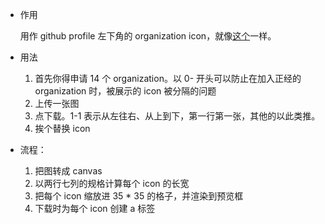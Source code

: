 <ul>
<li><p>作用</p>
<p>用作 github profile 左下角的 organization icon，就像<a href="https://github.com/orzyyyy">这个</a>一样。</p>
</li>
<li><p>用法</p>
<ol>
<li>首先你得申请 14 个 organization。以 0- 开头可以防止在加入正经的 organization 时，被展示的 icon 被分隔的问题</li>
<li>上传一张图</li>
<li>点下载。1-1 表示从左往右、从上到下，第一行第一张，其他的以此类推。</li>
<li>挨个替换 icon</li>
</ol>
</li>
<li><p>流程：</p>
<ol>
<li>把图转成 canvas</li>
<li>以两行七列的规格计算每个 icon 的长宽</li>
<li>把每个 icon 缩放进 35 * 35 的格子，并渲染到预览框</li>
<li>下载时为每个 icon 创建 a 标签</li>
</ol>
</li>
</ul>
